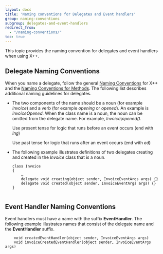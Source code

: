 ```yaml
---
layout: docs
title: 'Naming conventions for Delegates and Event handlers'
group: naming-conventions
subgroup: delegates-and-event-handlers
redirect_from:
  - "/naming-conventions/"
toc: true
---
```


This topic provides the naming convention for delegates and event handlers when using X++.

## Delegate Naming Conventions

When you name a delegate, follow the general [Naming Conventions](/naming-conventions/overview.md) for X++ and the [Naming Conventions for Methods](/naming-conventions/code-artifacts/methods.md). The following list describes additional naming guidelines for delegates.

  - The two components of the name should be a noun (for example _invoice_) and a verb (for example _opening_ or _opened_). An example is _invoiceOpened_. When the class name is a noun, the noun can be omitted from the delegate name. For example, _Invoice\opened()_.
    
    Use present tense for logic that runs before an event occurs (end with _ing_)
    
    Use past tense for logic that runs after an event occurs (end with _ed_)

  - The following example illustrates definitions of two delegates creating and created in the _Invoice_ class that is a noun.
    
    ```
    class Invoice
    {
        …
        delegate void creating(object sender, InvoiceEventArgs args) {}
        delegate void created(object sender, InvoiceEventArgs args) {} 
    }
       
    ```

## Event Handler Naming Conventions

Event handlers must have a name with the suffix <b>EventHandler</b>. The following example illustrates names that consist of the delegate name and the <b>EventHandler</b> suffix.

```
    void createdEventHandler(object sender, InvoiceEventArgs args)
    void invoiceCreatedEventHandler(object sender, InvoiceEventArgs args)
```


